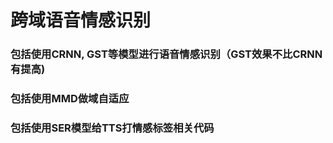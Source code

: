 # 跨域语音情感识别

### 包括使用CRNN, GST等模型进行语音情感识别（GST效果不比CRNN有提高)

### 包括使用MMD做域自适应

### 包括使用SER模型给TTS打情感标签相关代码
